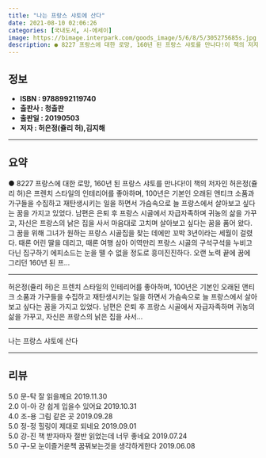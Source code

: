 ```yaml
---
title: "나는 프랑스 샤토에 산다"
date: 2021-08-10 02:06:26
categories: [국내도서, 시-에세이]
image: https://bimage.interpark.com/goods_image/5/6/8/5/305275685s.jpg
description: ● 8227 프랑스에 대한 로망, 160년 된 프랑스 샤토를 만나다!이 책의 저자인 허은정(쥴리 허)은 프렌치 스타일의 인테리어를 좋아하며, 100년은 기본인 오래된 앤티크 소품과 가구들을 수집하고 재탄생시키는 일을 하면서 가슴속으로 늘 프랑스에서 살아보고 싶다는 꿈을 가지고 있었다.
---
```


## **정보**

- **ISBN : 9788992119740**
- **출판사 : 청출판**
- **출판일 : 20190503**
- **저자 : 허은정(쥴리 허),김지해**

------



## **요약**

●  8227 프랑스에 대한 로망, 160년 된 프랑스 샤토를 만나다!이 책의 저자인 허은정(쥴리 허)은 프렌치 스타일의 인테리어를 좋아하며, 100년은 기본인 오래된 앤티크 소품과 가구들을 수집하고 재탄생시키는 일을 하면서 가슴속으로 늘 프랑스에서 살아보고 싶다는 꿈을 가지고 있었다. 남편은 은퇴 후 프랑스 시골에서 자급자족하며 귀농의 삶을 가꾸고, 자신은 프랑스의 낡은 집을 사서 마음대로 고치며 살아보고 싶다는 꿈을 품어 왔다. 그 꿈을 위해 그녀가 원하는 프랑스 시골집을 찾는 데에만 꼬박 3년이라는 세월이 걸렸다. 때론 어린 딸을 데리고, 때론 여행 삼아 이역만리 프랑스 시골의 구석구석을 누비고 다닌 집구하기 에피소드는 눈을 뗄 수 없을 정도로 흥미진진하다. 오랜 노력 끝에 꿈에 그리던 160년 된 프...

------

허은정(쥴리 허)은 프렌치 스타일의 인테리어를 좋아하며, 100년은 기본인 오래된 앤티크 소품과 가구들을 수집하고 재탄생시키는 일을 하면서 가슴속으로 늘 프랑스에서 살아보고 싶다는 꿈을 가지고 있었다. 남편은 은퇴 후 프랑스 시골에서 자급자족하며 귀농의 삶을 가꾸고, 자신은 프랑스의 낡은 집을 사서... 

------


나는 프랑스 샤토에 산다 

------


## **리뷰** 

5.0 문-탁 잘 읽을께요 2019.11.30 <br/>2.0 이-아 걍 쉽게 입을수 있어요  2019.10.31 <br/>4.0 조-용 그림 같은 곳 2019.09.28 <br/>5.0 정-정 힐링이 제대로 되네요 2019.09.01 <br/>5.0 강-진 책 받자마자 절반 읽었는데 너무 좋네요  2019.07.24 <br/>5.0 구-모 눈이즐거운책 꿈꿔보는것을 생각하게한다 2019.06.08 <br/>